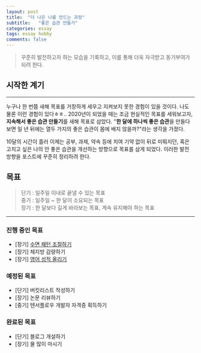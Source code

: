 ```yaml
---
layout: post  
title:  "더 나은 나를 만드는 과정"  
subtitle:   "좋은 습관 만들기"  
categories: essay  
tags: essay hobby  
comments: false
---
```


> 꾸준히 발전하고자 하는 모습을 기록하고, 이를 통해 더욱 자극받고 동기부여가 되려 한다.

## 시작한 계기

---

누구나 한 번쯤 새해 목표를 거창하게 세우고 지켜보지 못한 경험이 있을 것이다. 나도 물론 이런 경험이 있다ㅎㅎ.. 2020년이 되었을 때는 조금 현실적인 목표를 세워보고자, **지속해서 좋은 습관 만들기**를 새해 목표로 삼았다. "**한 달에 하나씩 좋은 습관**을 만들다 보면 일 년 뒤에는 열두 가지의 좋은 습관이 몸에 배지 않을까?"라는 생각을 가졌다.  

10달의 시간이 흘러 이제는 공부, 과제, 약속 등에 치여 기약 없이 뒤로 미뤄지던, 혹은 고치고 싶은 나의 안 좋은 습관을 개선하는 방향으로 목표를 삼게 되었다. 이러한 발전 방향을 포스트에 꾸준히 정리하려 한다.

## 목표

> 단기 : 일주일 이내로 끝낼 수 있는 목표    
> 중기 : 일주일 ~ 한 달이 소요되는 목표   
> 장기 : 한 달보다 길게 바라보는 목표, 계속 유지해야 하는 목표    

---
<!--
<details open>
<summary style="font-size: 1.17em; font-weight: bold;">진행중인 목표</summary>
<div markdown="1">
-->

### 진행 중인 목표

- \[장기] [수면 패턴 조절하기](/essay/2020/10/23/sleep-pattern/)
- \[장기] 체지방 감량하기
- \[장기] [영어 성적 올리기](/essay/2020/10/24/study-english/)

### 예정된 목표

- \[단기] 버킷리스트 작성하기
- \[장기] 논문 리뷰하기
- \[중기] 텐서플로우 개발자 자격증 획득하기

### 완료된 목표

- \[단기] 블로그 개설하기
- \[장기] 물 많이 마시기
